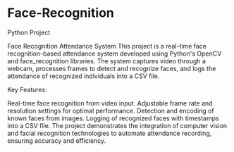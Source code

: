 # Face-Recognition
Python Project

Face Recognition Attendance System
This project is a real-time face recognition-based attendance system developed using Python's OpenCV and face_recognition libraries. The system captures video through a webcam, processes frames to detect and recognize faces, and logs the attendance of recognized individuals into a CSV file.

Key Features:

Real-time face recognition from video input.
Adjustable frame rate and resolution settings for optimal performance.
Detection and encoding of known faces from images.
Logging of recognized faces with timestamps into a CSV file.
The project demonstrates the integration of computer vision and facial recognition technologies to automate attendance recording, ensuring accuracy and efficiency.
